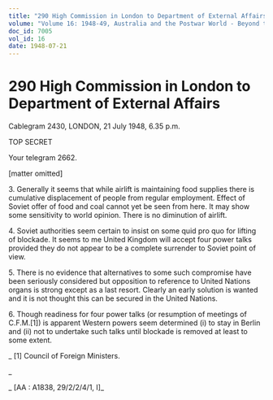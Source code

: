 ```yaml
---
title: "290 High Commission in London to Department of External Affairs"
volume: "Volume 16: 1948-49, Australia and the Postwar World - Beyond the Region"
doc_id: 7005
vol_id: 16
date: 1948-07-21
---
```


# 290 High Commission in London to Department of External Affairs

Cablegram 2430, LONDON, 21 July 1948, 6.35 p.m.

TOP SECRET

Your telegram 2662.

[matter omitted]

3\. Generally it seems that while airlift is maintaining food supplies there is cumulative displacement of people from regular employment. Effect of Soviet offer of food and coal cannot yet be seen from here. It may show some sensitivity to world opinion. There is no diminution of airlift.

4\. Soviet authorities seem certain to insist on some quid pro quo for lifting of blockade. It seems to me United Kingdom will accept four power talks provided they do not appear to be a complete surrender to Soviet point of view.

5\. There is no evidence that alternatives to some such compromise have been seriously considered but opposition to reference to United Nations organs is strong except as a last resort. Clearly an early solution is wanted and it is not thought this can be secured in the United Nations.

6\. Though readiness for four power talks (or resumption of meetings of C.F.M.[1]) is apparent Western powers seem determined (i) to stay in Berlin and (ii) not to undertake such talks until blockade is removed at least to some extent.

_ [1] Council of Foreign Ministers.

_

_ [AA : A1838, 29/2/2/4/1, I]_
